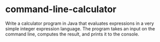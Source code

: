 # command-line-calculator
Write a calculator program in Java that evaluates expressions in a very simple integer expression language. The program takes an input on the command line, computes the result, and prints it to the console.  
